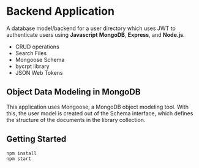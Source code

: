 # Backend Application
A database model/backend for a user directory which uses JWT to authenticate users using **Javascript**  **MongoDB**, **Express**, and **Node.js**. 
- CRUD operations
- Search Files
- Mongoose Schema
- bycrpt library
- JSON Web Tokens

## Object Data Modeling in MongoDB
This application uses Mongoose, a MongoDB object modeling tool. With this, the user model is created out of the Schema interface, which defines the structure of the documents in the library collection.

## Getting Started
```
npm install
npm start
```


